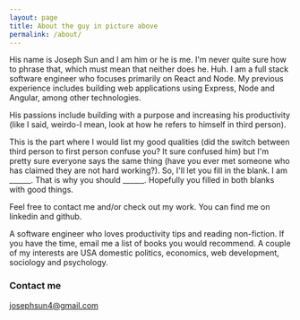 ```yaml
---
layout: page
title: About the guy in picture above
permalink: /about/
---
```


His name is Joseph Sun and I am him or he is me. I'm never quite sure how to phrase that, which must mean that neither does he. Huh. I am a full stack software engineer who focuses primarily on React and Node. My previous experience includes building web applications using Express, Node and Angular, among other technologies.



His passions include building with a purpose and increasing his productivity (like I said, weirdo-I mean, look at how he refers to himself in third person).

This is the part where I would list my good qualities (did the switch between third person to first person confuse you? It sure confused him) but I'm pretty sure everyone says the same thing (have you ever met someone who has claimed they are not hard working?). So, I'll let you fill in the blank. I am ______. That is why you should ______. Hopefully you filled in both blanks with good things.

Feel free to contact me and/or check out my work. You can find me on linkedin and github.

A software engineer who loves productivity tips and reading non-fiction. If you have the time, email me a list of books you would recommend.
A couple of my interests are USA domestic politics, economics, web development, sociology and psychology.   

### Contact me

[josephsun4@gmail.com](mailto:email@domain.com)
